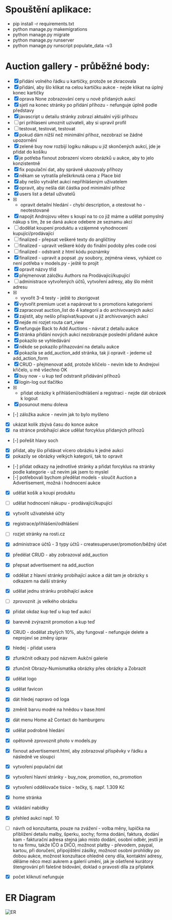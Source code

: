 # Spouštění aplikace:

- pip install -r requirements.txt
- python manage.py makemigrations
- python manage.py migrate
- python manage.py runserver
- python manage.py runscript populate_data -v3



# Auction gallery - průběžné body:

- [X] přidání volného řádku u kartičky, protože se zkracovala
- [x] přidání, aby šlo klikat na celou kartičku aukce - nejde klikat na úplný konec kartičky
- [x] oprava None zobrazování ceny u nově přidaných aukcí
- [x] sjetí na konec stránky po přidání příhozu - nefunguje úplně podle představy
- [x] javascript u detailu stránky zobrazí aktuální výši příhozu
- [ ] pri prihlaseni umoznit uzivateli, aby si upravil profil
- [ ] testovat, testovat, testovat
- [x] pokud dám nižší než minimální příhoz, nezobrazí se žádné upozornění
- [X] zelené buy now rozbijí logiku nákupu u již skončených aukcí, jde je přidat do košíku
- [x] je potřeba fixnout zobrazení vícero obrázků u aukce, aby to jelo konzistentně
- [x] fix populační dat, aby správně ukazovaly příhozy
- [x] někam se vytratila přeškrknutá cena z Place bid
- [x] aby nešlo vytvářet aukci nepřihlášeným uživatelem
- [x] opravit, aby nešla dát částka pod minimální příhoz
- [x] users list a detail uživatelů
- [x] - opravit detailní hledání - chybí description, a otestovat ho - neotestované
- [X] napojit Androjovu větev s koupí na to co již máme a udělat pomyslný nákup s tím, že se daná aukce odebere ze seznamu akcí
- [ ] dodělat koupení produktu a vzájemné vyhodnocení kupující/prodávající
- [ ] finalized - přepsat veškeré texty do angličtiny
- [ ] finalized - upravit veškeré kódy do finální podoby přes code cosi
- [ ] finalized - odstranit z html kódu poznámky
- [x] finalized - upravit a popsat .py soubory, zejména views, vyházet co není potřeba v models.py - ještě to projít
- [x] opravit názvy tříd
- [x] přejmenovat záložku Authors na Prodávající/kupující
- [ ] administrace vytvořených účtů, vytvoření adresy, aby šlo měnit adresu
- [x] - vyvořit 3-4 testy - ještě to zkorigovat
- [X] vytvořit premium ucet a napárovat to s promotions kategoriemi
- [x] zapracovat auction_list do 4 kategorií a do archivovaných aukcí
- [x] zajistit, aby nešlo přispívat/kupovat u již archivovaných aukcí
- [x] nejde mi rozjet routa cart_view
- [x] nefunguje Back to Add Auctions - návrat z detailu aukce
- [x] stránka přidání nových aukcí nezobrazuje poslední přidané aukce
- [x] pokazilo se vyhledávání
- [x] někde se pokazilo přihazování na detailu aukce
- [X] pokazila se add_auction_add stránka, tak ji opravit - jedeme už add_action_form
- [X] CRUD - přejmenovat add, protože křičelo - nevím kde to Andrejovi křičelo, u mě všechno OK
- [x] buy now - u kup teď odstranit přidávání příhozů
- [x] login-log out tlačítko
- [x] - přidat obrázky k přihlášení/odhlášení a registraci - nejde dát obrázek k logout
- [x] posunout menu doleva
- [-] záložka aukce - nevím jak to bylo myšleno
- [x] ukázat kolik zbývá času do konce aukce
- [x] na stránce probíhající akce udělat forcyklus přidaných příhozů
- [-] pořešit hlavy soch
- [x] přidat, aby šlo přidávat vícero obrázku k jedné aukci
- [x] pokazily se obrázky velkých kategorií, tak to opravit
- [-] přidat odkazy na jednotlivé stránky a přidat forcyklus na stránky podle kategorie - už nevím jak jsem to myslel
- [-] potřebovali bychom předělat models - sloučit Auction a Advertisement, možná i hodnocení aukce
- [x] udělat košík a koupi produktu
- [ ] udělat hodnocení nákupu - prodávající/kupující
- [x] vytvořit uživatelské účty
- [x] registrace/přihlášení/odhlášení
- [ ] rozjet stránky na rosti.cz
- [x] administrace účtů - 3 typy účtů - createsuperuser/promotion/běžný účet
- [x] předělat CRUD - aby zobrazoval add_auction
- [x] přepsat advertisement na add_auction
- [x] oddělat z hlavní stránky probíhající aukce a dát tam je obrázky s odkazem na další stránky
- [x] udělat jednu stránku probíhající aukce
- [ ] zprovoznit .js velkého obrázku
- [x] přidat okdaz kup teď u kup teď aukcí
- [x] barevně zvýraznit promotion a kup teď
- [x] CRUD - dodělat zbylých 10%, aby fungoval - nefunguje delete a neprojeví se změny úprav
- [x] hledej - přidat usera
- [x] zfunkčnit odkazy pod názvem Aukční galerie
- [x] zfunčnit Obrazy-Numismatika obrázky přes obrázky a Zobrazit
- [x] udělat logo
- [x] udělat favicon
- [x] dát hledej napravo od loga
- [x] změnit barvu modré na hnědou v base.html
- [x] dát menu Home až Contact do hamburgeru
- [x] udělat podrobné hledání
- [x] opětovně zprovoznit photo v models.py
- [x] fixnout advertisement.html, aby zobrazoval příspěvky v řádku a následně ve sloupci
- [x] vytvoření populační dat
- [x] vytvoření hlavní stránky - buy_now, promotion, no_promotion 
- [x] vytvoření oddělovače tisíce - tečky, tj. např. 1.309 Kč
- [x] home stránka
- [x] vkládání nabídky
- [x] přehled aukcí např. 10
- [ ] návrh od konzultanta, pouze na zvážení - volba měny, lupička na přiblížení detailu malby, šperku, sochy; forma dodání, faktura, dodání kam - fakturační adresa stejná jako místo dodání, osobní odběr, jestli je to na firmu, takže IČO a DIČO, možnost platby - převodem, paypal, kartou, při doručení, připojištění zásilky, možnost osobní prohlídky po dobou aukce, možnost konzultace ohledně ceny díla, kontaktní adresy, děláme něco mezi aukrem a galerií umění, jak je ošetřené kurátory štengrování při falešné bidování, doklad o pravosti díla za příplatek
- [x] počet kliknutí nefunguje


# ER Diagram
![ER](./ERDiagram.png)